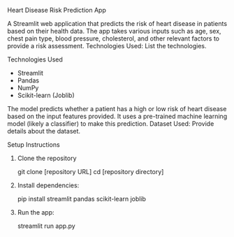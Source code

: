Heart Disease Risk Prediction App

A Streamlit web application that predicts the risk of heart disease in patients based on their health data. The app takes various inputs such as age, sex, chest pain type, blood pressure, cholesterol, and other relevant factors to provide a risk assessment.
Technologies Used: List the technologies.


Technologies Used

*   Streamlit
*   Pandas
*   NumPy
*   Scikit-learn (Joblib)



   The model predicts whether a patient has a high or low risk of heart disease based on the input features provided. It uses a pre-trained machine learning model (likely a classifier) to make this prediction.
Dataset Used: Provide details about the dataset.


Setup Instructions

1.  Clone the repository

    
    git clone [repository URL]
    cd [repository directory]

    
3.  Install dependencies:

    pip install streamlit pandas scikit-learn joblib
    
4.  Run the app:

    streamlit run app.py
